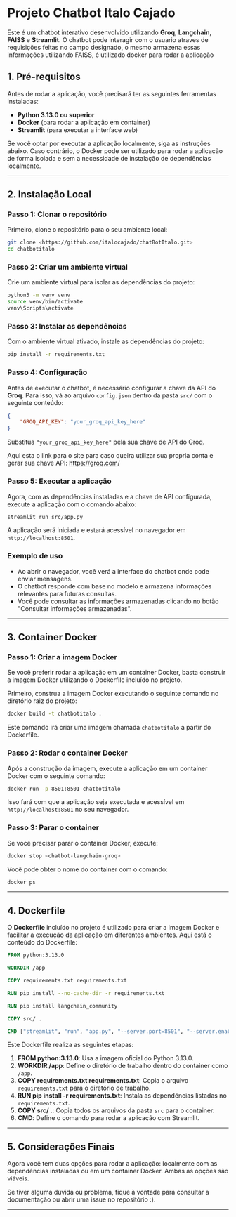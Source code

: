 # **Projeto Chatbot Italo Cajado**

Este é um chatbot interativo desenvolvido utilizando **Groq**, **Langchain**, **FAISS** e **Streamlit**. O chatbot pode interagir com o usuario atraves de requisições feitas no campo designado, o mesmo armazena essas informações utilizando FAISS, é utilizado docker para rodar a aplicação

## **1. Pré-requisitos**

Antes de rodar a aplicação, você precisará ter as seguintes ferramentas instaladas:

- **Python 3.13.0 ou superior**
- **Docker** (para rodar a aplicação em container)
- **Streamlit** (para executar a interface web)

Se você optar por executar a aplicação localmente, siga as instruções abaixo. Caso contrário, o Docker pode ser utilizado para rodar a aplicação de forma isolada e sem a necessidade de instalação de dependências localmente.

---

## **2. Instalação Local**

### **Passo 1: Clonar o repositório**

Primeiro, clone o repositório para o seu ambiente local:

```bash
git clone <https://github.com/italocajado/chatBotItalo.git>
cd chatbotitalo
```

### **Passo 2: Criar um ambiente virtual**

Crie um ambiente virtual para isolar as dependências do projeto:

```bash
python3 -m venv venv
source venv/bin/activate
venv\Scripts\activate
```

### **Passo 3: Instalar as dependências**

Com o ambiente virtual ativado, instale as dependências do projeto:

```bash
pip install -r requirements.txt
```

### **Passo 4: Configuração**

Antes de executar o chatbot, é necessário configurar a chave da API do **Groq**. Para isso, vá ao arquivo `config.json` dentro da pasta `src/` com o seguinte conteúdo:

```json
{
    "GROQ_API_KEY": "your_groq_api_key_here"
}
```

Substitua `"your_groq_api_key_here"` pela sua chave de API do Groq.

Aqui esta o link para o site para caso queira utilizar sua propria conta e gerar sua chave API: https://groq.com/

### **Passo 5: Executar a aplicação**

Agora, com as dependências instaladas e a chave de API configurada, execute a aplicação com o comando abaixo:

```bash
streamlit run src/app.py
```

A aplicação será iniciada e estará acessível no navegador em `http://localhost:8501`.

### **Exemplo de uso**

- Ao abrir o navegador, você verá a interface do chatbot onde pode enviar mensagens.
- O chatbot responde com base no modelo e armazena informações relevantes para futuras consultas.
- Você pode consultar as informações armazenadas clicando no botão "Consultar informações armazenadas".

---

## **3. Container Docker**

### **Passo 1: Criar a imagem Docker**

Se você preferir rodar a aplicação em um container Docker, basta construir a imagem Docker utilizando o Dockerfile incluído no projeto.

Primeiro, construa a imagem Docker executando o seguinte comando no diretório raiz do projeto:

```bash
docker build -t chatbotitalo .
```

Este comando irá criar uma imagem chamada `chatbotitalo` a partir do Dockerfile.

### **Passo 2: Rodar o container Docker**

Após a construção da imagem, execute a aplicação em um container Docker com o seguinte comando:

```bash
docker run -p 8501:8501 chatbotitalo
```

Isso fará com que a aplicação seja executada e acessível em `http://localhost:8501` no seu navegador.

### **Passo 3: Parar o container**

Se você precisar parar o container Docker, execute:

```bash
docker stop <chatbot-langchain-groq>
```

Você pode obter o nome do container com o comando:

```bash
docker ps
```

---

## **4. Dockerfile**

O **Dockerfile** incluído no projeto é utilizado para criar a imagem Docker e facilitar a execução da aplicação em diferentes ambientes. Aqui está o conteúdo do Dockerfile:

```dockerfile
FROM python:3.13.0

WORKDIR /app

COPY requirements.txt requirements.txt

RUN pip install --no-cache-dir -r requirements.txt

RUN pip install langchain_community

COPY src/ .

CMD ["streamlit", "run", "app.py", "--server.port=8501", "--server.enableCORS=false"]
```

Este Dockerfile realiza as seguintes etapas:

1. **FROM python:3.13.0**: Usa a imagem oficial do Python 3.13.0.
2. **WORKDIR /app**: Define o diretório de trabalho dentro do container como `/app`.
3. **COPY requirements.txt requirements.txt**: Copia o arquivo `requirements.txt` para o diretório de trabalho.
4. **RUN pip install -r requirements.txt**: Instala as dependências listadas no `requirements.txt`.
5. **COPY src/ .**: Copia todos os arquivos da pasta `src` para o container.
6. **CMD**: Define o comando para rodar a aplicação com Streamlit.

---

## **5. Considerações Finais**

Agora você tem duas opções para rodar a aplicação: localmente com as dependências instaladas ou em um container Docker. Ambas as opções são viáveis.

Se tiver alguma dúvida ou problema, fique à vontade para consultar a documentação ou abrir uma issue no repositório :).

---
